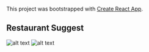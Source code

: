This project was bootstrapped with [Create React App](https://github.com/facebook/create-react-app).

## Restaurant Suggest
![alt text](<https://i.ibb.co/9vt0BCT/Screen-Shot-2019-12-23-at-5-59-42-PM.png>) 
![alt text](<https://i.ibb.co/qNpzpQT/Screen-Shot-2019-12-23-at-6-00-59-PM.png>) 

